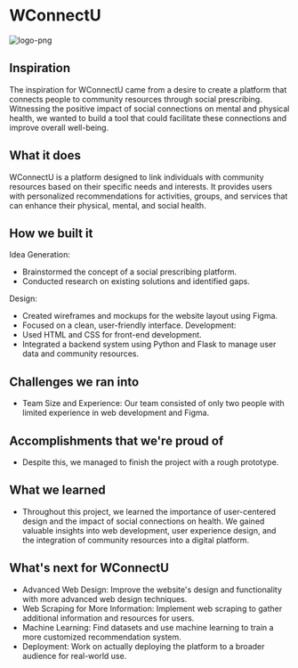 # WConnectU
![logo-png](https://github.com/user-attachments/assets/9cb4e5e8-5bea-453f-8e91-bda958ce5d52)
## Inspiration
The inspiration for WConnectU came from a desire to create a platform that connects people to community resources through social prescribing. Witnessing the positive impact of social connections on mental and physical health, we wanted to build a tool that could facilitate these connections and improve overall well-being.

## What it does
WConnectU is a platform designed to link individuals with community resources based on their specific needs and interests. It provides users with personalized recommendations for activities, groups, and services that can enhance their physical, mental, and social health.

## How we built it
Idea Generation:
- Brainstormed the concept of a social prescribing platform.
- Conducted research on existing solutions and identified gaps.

Design:
- Created wireframes and mockups for the website layout using Figma.
- Focused on a clean, user-friendly interface.
Development:
- Used HTML and CSS for front-end development.
- Integrated a backend system using Python and Flask to manage user data and community resources.

## Challenges we ran into
- Team Size and Experience: Our team consisted of only two people with limited experience in web development and Figma. 

## Accomplishments that we're proud of
- Despite this, we managed to finish the project with a rough prototype.

## What we learned
- Throughout this project, we learned the importance of user-centered design and the impact of social connections on health. We gained valuable insights into web development, user experience design, and the integration of community resources into a digital platform.

## What's next for WConnectU
- Advanced Web Design: Improve the website's design and functionality with more advanced web design techniques.
- Web Scraping for More Information: Implement web scraping to gather additional information and resources for users.
- Machine Learning: Find datasets and use machine learning to train a more customized recommendation system.
- Deployment: Work on actually deploying the platform to a broader audience for real-world use.

